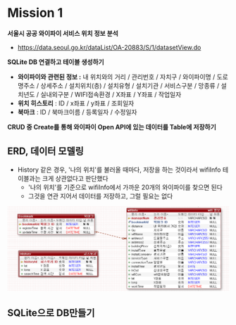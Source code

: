 # Mission 1



**서울시 공공 와이파이 서비스 위치 정보 분석**

- https://data.seoul.go.kr/dataList/OA-20883/S/1/datasetView.do



**SQLite DB 연결하고 테이블 생성하기**

- **와이파이와 관련된 정보 :** 내 위치와의 거리 / 관리번호 / 자치구 / 와이파이명 / 도로명주소 / 상세주소 / 설치위치(층) / 설치유형 / 설치기관 / 서비스구분 / 망종류 / 설치년도 / 실내외구분 / WIFI접속환경 / X좌표 / Y좌표 / 작업일자
- **위치 히스토리** : ID / x좌표 / y좌표 / 조회일자
- **북마크** : ID / 북마크이름 / 등록일자 / 수정일자



**CRUD 중 Create를 통해 와이파이 Open API에 있는 데이터를 Table에 저장하기**





## ERD, 데이터 모델링

- History 같은 경우, '나의 위치'를 불러올 때마다, 저장을 하는 것이라서 wifiInfo 테이블과는 크게 상관없다고 판단했다
  - '나의 위치'를 기준으로 wifiInfo에서 가까운 20개의 와이파이를 찾으면 된다
  - 그것을 연관 지어서 데이터를 저장하고, 그럴 필요는 없다

![image-20230802151210096](README.assets/image-20230802151210096.png)





## SQLite으로 DB만들기


